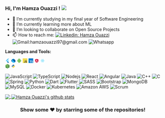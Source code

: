 ### Hi, I'm Hamza Ouazzi ! <img src="https://raw.githubusercontent.com/aemmadi/aemmadi/master/wave.gif" width="30px">



- 🔭 I’m currently studying in my final year of Software Engineering
- 🌱 I’m currently learning more about ML
- 👯 I’m looking to collaborate on Open Source Projects
- 📫 How to reach me:
[![Linkedin: Hamza Ouazzi](https://img.shields.io/badge/-hamzaouazzi-blue?style=flat-square&logo=Linkedin&logoColor=white&link=https://www.linkedin.com/in/hamza-ouazzi-68b806172/)](https://www.linkedin.com/in/hamza-ouazzi-68b806172/)
![Gmail:hamzaouazzi97@gmail.com](https://img.shields.io/badge/-hamzaouazzi97@gmail.com-D14836?&style=flat-square&logo=gmail&logoColor=white)
![Whatsapp](https://img.shields.io/badge/-+212648125056-25D366?&style=flat-square&logo=whatsapp&logoColor=white)

**Languages and Tools:**  

<code><img height="15" src="https://raw.githubusercontent.com/github/explore/80688e429a7d4ef2fca1e82350fe8e3517d3494d/topics/flutter/flutter.png"></code>
<code><img height="15" src="https://raw.githubusercontent.com/github/explore/80688e429a7d4ef2fca1e82350fe8e3517d3494d/topics/dart/dart.png"></code>
<code><img height="15" src="https://raw.githubusercontent.com/github/explore/80688e429a7d4ef2fca1e82350fe8e3517d3494d/topics/android/android.png"></code>
<code><img height="15" src="https://raw.githubusercontent.com/github/explore/80688e429a7d4ef2fca1e82350fe8e3517d3494d/topics/javascript/javascript.png"></code>
<code><img height="15" src="https://raw.githubusercontent.com/github/explore/80688e429a7d4ef2fca1e82350fe8e3517d3494d/topics/typescript/typescript.png"></code>
<code><img height="15" src="https://raw.githubusercontent.com/github/explore/80688e429a7d4ef2fca1e82350fe8e3517d3494d/topics/angular/angular.png"></code>
<code><img height="15" src="https://raw.githubusercontent.com/github/explore/80688e429a7d4ef2fca1e82350fe8e3517d3494d/topics/react/react.png"></code>    
<code><img height="15" src="https://raw.githubusercontent.com/github/explore/80688e429a7d4ef2fca1e82350fe8e3517d3494d/topics/nodejs/nodejs.png"></code> 
<code><img height="15" src="https://raw.githubusercontent.com/github/explore/80688e429a7d4ef2fca1e82350fe8e3517d3494d/topics/python/python.png"></code> 

![JavaScript](https://img.shields.io/badge/-JavaScript-black?style=flat-square&logo=javascript)
![TypeScript](https://img.shields.io/badge/-TypeScript-007ACC?style=flat-square&logo=typescript)
![Nodejs](https://img.shields.io/badge/-Nodejs-black?style=flat-square&logo=Node.js)
![React](https://img.shields.io/badge/-React-black?style=flat-square&logo=react)
![Angular](https://img.shields.io/badge/-angular-red?style=flat-square&logo=angular)
![Java](https://img.shields.io/badge/-java-E34A86?style=flat-square&logo=java)
![C++](https://img.shields.io/badge/-C++-00599C?style=flat-square&logo=c)
![C](https://img.shields.io/badge/-C-00599C?style=flat-square&logo=c)
![Spring](https://img.shields.io/badge/-spring-green?style=flat-square&logo=spring)
![Python](https://img.shields.io/badge/-Python-black?style=flat-square&logo=Python)
![Dart](https://img.shields.io/badge/-dart-blue?style=flat-square&logo=dart)
![Flutter](https://img.shields.io/badge/-flutter-blue?style=flat-square&logo=flutter)
![SASS](https://img.shields.io/badge/-SASS-1572B6?style=flat-square&logo=sass)
![Bootstrap](https://img.shields.io/badge/-Bootstrap-563D7C?style=flat-square&logo=bootstrap)
![MongoDB](https://img.shields.io/badge/-MongoDB-black?style=flat-square&logo=mongodb)
![MySQL](https://img.shields.io/badge/-MySQL-black?style=flat-square&logo=mysql)
![Docker](https://img.shields.io/badge/-Docker-black?style=flat-square&logo=docker)
![Kubernetes](https://img.shields.io/badge/-Kubernetes-black?style=flat-square&logo=kubernetes)
![Amazon AWS](https://img.shields.io/badge/Amazon%20AWS-232F3E?style=flat-square&logo=amazon-aws)
![Scrum](https://img.shields.io/badge/-Scrum-00599C?style=flat-square&logo=scrum)




<a href="https://github.com/hamzaouazzi">
  <img align="center" src="https://github-readme-stats.vercel.app/api/top-langs/?username=hamzaouazzi&theme=light&hide_langs_below=1" />
</a>
<a href="https://github.com/hamzaouazzi">
 <img align="center" src="https://github-readme-stats.vercel.app/api?username=hamzaouazzi&show_icons=true&theme=light&line_height=27" alt="Hamza Ouazzi's github stats"/>
</a>


<div align="center">

### Show some ❤️ by starring some of the repositories!

</div>


